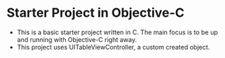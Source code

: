 # Starter Project in Objective-C
- This is a basic starter project written in C. The main focus is to be up and running with Objective-C right away. 
- This project uses UITableViewController,  a custom created object.

